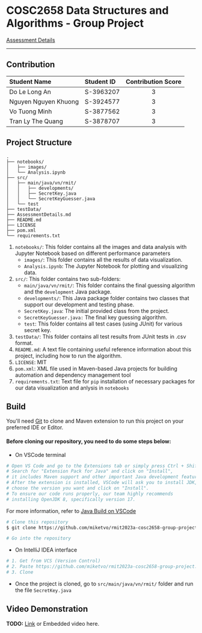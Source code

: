 # COSC2658 Data Structures and Algorithms - Group Project

[Assessment Details](AssessmentDetails.md)

---

## Contribution

| Student Name         | Student ID | Contribution Score |
|:---------------------|:-----------|:------------------:|
| Do Le Long An        | S-3963207  |         3          |
| Nguyen Nguyen Khuong | S-3924577  |         3          |
| Vo Tuong Minh        | S-3877562  |         3          |
| Tran Ly The Quang    | S-3878707  |         3          |


## Project Structure

```
.
├── notebooks/
│   ├── images/
│   └── Analysis.ipynb
├── src/
│   ├── main/java/vn/rmit/
│   │   ├── developments/
│   │   ├── SecretKey.java
│   │   └── SecretKeyGuesser.java
│   └── test
├── testData/
├── AssessmentDetails.md
├── README.md
├── LICENSE
├── pom.xml
└── requirements.txt
```

1. `notebooks/`: This folder contains all the images and data analysis with Jupyter Notebook based on different performance parameters
    - `images/`: This folder contains all the results of data visualization.
    - `Analysis.ipynb`: The Jupyter Notebook for plotting and visualizing data.
2. `src/`: This folder contains two sub-folders:
    - `main/java/vn/rmit/`: This folder contains the final guessing algorithm and the `development` Java package.
    - `developments/`: This Java package folder contains two classes that support our development and testing phase.
    - `SecretKey.java`: The initial provided class from the project.
    - `SecretKeyGuesser.java:` The final key guessing algorithm.
    - `test`: This folder contains all test cases (using JUnit) for various secret key.
3. `testData/`: This folder contains all test results from JUnit tests in .csv format.
4. `README.md`: A text file containing useful reference information about this project, including how to run the algorithm.
5. `LICENSE`: MIT
6. `pom.xml`: XML file used in Maven-based Java projects for building automation and dependency management tool
7. `requirements.txt`: Text file for `pip` installation of necessary packages for our data visualization and anlysis in `notebooks`


## Build

You'll need [Git](https://git-scm.com) to clone and Maven extension to run this project on your preferred IDE or Editor.
#### Before cloning our repository, you need to do some steps below:

- On VSCode terminal
```bash
# Open VS Code and go to the Extensions tab or simply press Ctrl + Shift + X.
# Search for "Extension Pack for Java" and click on "Install", 
# it includes Maven support and other important Java development features.
# After the extension is installed, VSCode will ask you to install JDK, 
# choose the version you want and click on "Install".
# To ensure our code runs properly, our team highly recommends 
# installing OpenJDK 8, specifically version 17.
```
For more information, refer to [Java Build on VSCode](https://code.visualstudio.com/docs/java/java-build)
```bash
# Clone this repository
$ git clone https://github.com/miketvo/rmit2023a-cosc2658-group-project.git

# Go into the repository
```
- On IntelliJ IDEA interface
```bash
# 1. Get from VCS (Version Control)
# 2. Paste https://github.com/miketvo/rmit2023a-cosc2658-group-project.git into URL box
# 3. Clone
```
- Once the project is cloned, go to `src/main/java/vn/rmit/` folder and run the file `SecretKey.java`


## Video Demonstration

**TODO:** [Link](insert-link-here) or Embedded video here.
